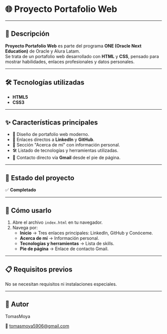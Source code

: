 # 🌐 Proyecto Portafolio Web

---

## 📌 Descripción

**Proyecto Portafolio Web** es parte del programa **ONE (Oracle Next Education)** de Oracle y Alura Latam.  
Se trata de un portafolio web desarrollado con **HTML** y **CSS**, pensado para mostrar habilidades, enlaces profesionales y datos personales.

---

## 🛠 Tecnologías utilizadas

- **HTML5**
- **CSS3**

---

## ✨ Características principales

- 📄 Diseño de portafolio web moderno.
- 🔗 Enlaces directos a **LinkedIn** y **GitHub**.
- 📜 Sección "Acerca de mí" con información personal.
- 🛠 Listado de tecnologías y herramientas utilizadas.
- 📩 Contacto directo vía **Gmail** desde el pie de página.

---

## 📍 Estado del proyecto

✅ **Completado**

---

## 🚀 Cómo usarlo

1. Abre el archivo `index.html` en tu navegador.
2. Navega por:
   - **Inicio** → Tres enlaces principales: LinkedIn, GitHub y Conóceme.
   - **Acerca de mí** → Información personal.
   - **Tecnologías y herramientas** → Lista de skills.
   - **Pie de página** → Enlace de contacto Gmail.

---

## 📋 Requisitos previos

No se necesitan requisitos ni instalaciones especiales.

---

## 🙋 Autor

TomasMoya

📧 tomasmoya5906@gmail.com

